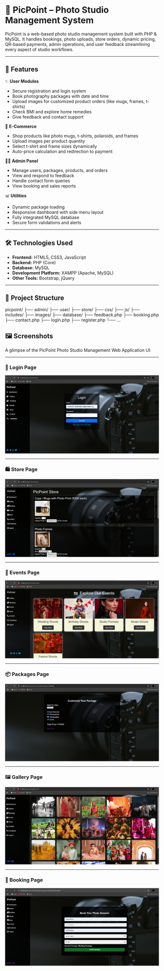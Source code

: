 # 📸 PicPoint – Photo Studio Management System
PicPoint is a web-based photo studio management system built with PHP &amp; MySQL. It handles bookings, photo uploads, store orders, dynamic pricing, QR-based payments, admin operations, and user feedback streamlining every aspect of studio workflows.

---

## 🚀 Features

✨ **User Modules**
- Secure registration and login system
- Book photography packages with date and time
- Upload images for customized product orders (like mugs, frames, t-shirts)
- Check BMI and explore home remedies
- Give feedback and contact support

🛒 **E-Commerce**
- Shop products like photo mugs, t-shirts, polaroids, and frames
- Upload images per product quantity
- Select t-shirt and frame sizes dynamically
- Auto-price calculation and redirection to payment

🧑‍💼 **Admin Panel**
- Manage users, packages, products, and orders
- View and respond to feedback
- Handle contact form queries
- View booking and sales reports

📊 **Utilities**
- Dynamic package loading
- Responsive dashboard with side menu layout
- Fully integrated MySQL database
- Secure form validations and alerts

---

## 🛠️ Technologies Used

- **Frontend:** HTML5, CSS3, JavaScript
- **Backend:** PHP (Core)
- **Database:** MySQL
- **Development Platform:** XAMPP (Apache, MySQL)
- **Other Tools:** Bootstrap, jQuery

---

## 📂 Project Structure
picpoint/
├── admin/
├── user/
├── store/
├── css/
├── js/
├── includes/
├── images/
├── database/
├── feedback.php
├── booking.php
├── contact.php
├── login.php
├── register.php
└── ...

## 🖼️ Screenshots

A glimpse of the PicPoint Photo Studio Management Web Application UI:

---

### 🔐 Login Page  
![Login Page](screenshots/login.png)

---

### 🛍️ Store Page  
![Store Page](screenshots/store.png)

---

### 🎉 Events Page  
![Events Page](screenshots/events.png)

---

### 📦 Packages Page  
![Packages Page](screenshots/package.png)

---

### 🖼️ Gallery Page  
![Gallery Page](screenshots/gallery.png)

---

### 📅 Booking Page  
![Booking Page](screenshots/booking.png)

